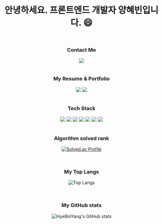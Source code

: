 <h1 align="center">안녕하세요. 프론트엔드 개발자 양혜빈입니다. 😄</h1>

<br />

<h3 align="center">Contact Me</h3>
<div align="center">
  <a href="mailto:skdisk7368@gmail.com"><img src="https://img.shields.io/badge/Gmail-d14836?style=flat-square&logo=Gmail&logoColor=white&link=skdisk7368@gmail.com"/></a>
</div>

<br />

<h3 align="center">My Resume & Portfolio</h3>
<div align="center">
  <a href="https://www.rallit.com/resumes/50517@skdisk7368"><img src="https://img.shields.io/badge/Resume-green?style=flat-square"/></a>
  <a href="https://salty-log-035.notion.site/15b8f3633f728018a426e89d3ac59c98"><img src="https://img.shields.io/badge/Portfolio-000?style=flat-square&logo=Notion&logoColor=white"/></a>
</div>

<br />

<h3 align="center">Tech Stack</h3>
<div align="center">
  <img src="https://img.shields.io/badge/HTML5-E34F26?style=flat-square&logo=html5&logoColor=white"/>
  <img src="https://img.shields.io/badge/CSS3-1572B6?style=flat-square&logo=css3&logoColor=white"/>
  <img src="https://img.shields.io/badge/Javascript-F7DF1E?style=flat-square&logo=javascript&logoColor=white"/>
  <img src="https://img.shields.io/badge/Typescript-3178C6?style=flat-square&logo=typescript&logoColor=white"/>
  <img src="https://img.shields.io/badge/React-61DAFB?style=flat-square&logo=react&logoColor=white"/>
  <img src="https://img.shields.io/badge/NextJS-000000?style=flat-square&logo=next.js&logoColor=white"/>
  <img src="https://img.shields.io/badge/C++-00599C?style=flat-square&logo=C%2B%2B&logoColor=white"/>
</div>

<br />

<h3 align="center">Algorithm solved rank</h3>
<div align="center">
  
  [![Solved.ac Profile](http://mazassumnida.wtf/api/v2/generate_badge?boj=skdisk9080)](https://solved.ac/skdisk9080)
</div>

<br />

<h3 align="center">My Top Langs</h3>
<div align="center">
  
![Top Langs](https://github-readme-stats.vercel.app/api/top-langs/?username=HyeBinYang&layout=compact&theme=dark)
</div>

<br />

<h3 align="center">My GitHub stats</h3>
<div align="center">
  
![HyeBinYang's GitHub stats](https://github-readme-stats.vercel.app/api?username=HyeBinYang&show_icons=true&theme=highcontrast)
</div>
